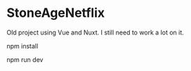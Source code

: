 # StoneAgeNetflix
Old project using Vue and Nuxt. I still need to work a lot on it.

npm install

npm run dev
